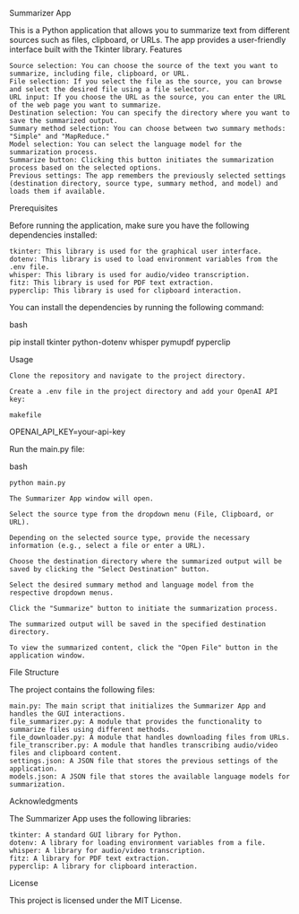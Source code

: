Summarizer App

This is a Python application that allows you to summarize text from different sources such as files, clipboard, or URLs. The app provides a user-friendly interface built with the Tkinter library.
Features

    Source selection: You can choose the source of the text you want to summarize, including file, clipboard, or URL.
    File selection: If you select the file as the source, you can browse and select the desired file using a file selector.
    URL input: If you choose the URL as the source, you can enter the URL of the web page you want to summarize.
    Destination selection: You can specify the directory where you want to save the summarized output.
    Summary method selection: You can choose between two summary methods: "Simple" and "MapReduce."
    Model selection: You can select the language model for the summarization process.
    Summarize button: Clicking this button initiates the summarization process based on the selected options.
    Previous settings: The app remembers the previously selected settings (destination directory, source type, summary method, and model) and loads them if available.

Prerequisites

Before running the application, make sure you have the following dependencies installed:

    tkinter: This library is used for the graphical user interface.
    dotenv: This library is used to load environment variables from the .env file.
    whisper: This library is used for audio/video transcription.
    fitz: This library is used for PDF text extraction.
    pyperclip: This library is used for clipboard interaction.

You can install the dependencies by running the following command:

bash

pip install tkinter python-dotenv whisper pymupdf pyperclip

Usage

    Clone the repository and navigate to the project directory.

    Create a .env file in the project directory and add your OpenAI API key:

    makefile

OPENAI_API_KEY=your-api-key

Run the main.py file:

bash

    python main.py

    The Summarizer App window will open.

    Select the source type from the dropdown menu (File, Clipboard, or URL).

    Depending on the selected source type, provide the necessary information (e.g., select a file or enter a URL).

    Choose the destination directory where the summarized output will be saved by clicking the "Select Destination" button.

    Select the desired summary method and language model from the respective dropdown menus.

    Click the "Summarize" button to initiate the summarization process.

    The summarized output will be saved in the specified destination directory.

    To view the summarized content, click the "Open File" button in the application window.

File Structure

The project contains the following files:

    main.py: The main script that initializes the Summarizer App and handles the GUI interactions.
    file_summarizer.py: A module that provides the functionality to summarize files using different methods.
    file_downloader.py: A module that handles downloading files from URLs.
    file_transcriber.py: A module that handles transcribing audio/video files and clipboard content.
    settings.json: A JSON file that stores the previous settings of the application.
    models.json: A JSON file that stores the available language models for summarization.

Acknowledgments

The Summarizer App uses the following libraries:

    tkinter: A standard GUI library for Python.
    dotenv: A library for loading environment variables from a file.
    whisper: A library for audio/video transcription.
    fitz: A library for PDF text extraction.
    pyperclip: A library for clipboard interaction.

License

This project is licensed under the MIT License.